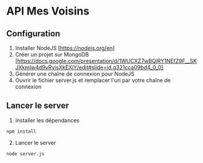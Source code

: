# API Mes Voisins 

## Configuration 

1. Installer NodeJS [https://nodejs.org/en]
2. Créer un projet sur MongoDB [https://docs.google.com/presentation/d/1WUCXZ7wBQjRY1NEfZ9F__SKJXkmIw4d9vRyisXkEXjY/edit#slide=id.g321cca09bd4_0_0]
3. Générer une chaîne de connexion pour NodeJS
4. Ouvrir le fichier server.js et remplacer l'uri par votre chaîne de connexion

## Lancer le server 
1. Installer les dépendances
```shell
npm install
```
2. Lancer le server

```shell
node server.js
```


